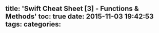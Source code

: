 title: 'Swift Cheat Sheet [3] - Functions & Methods'
toc: true
date: 2015-11-03 19:42:53
tags:
categories:
---
